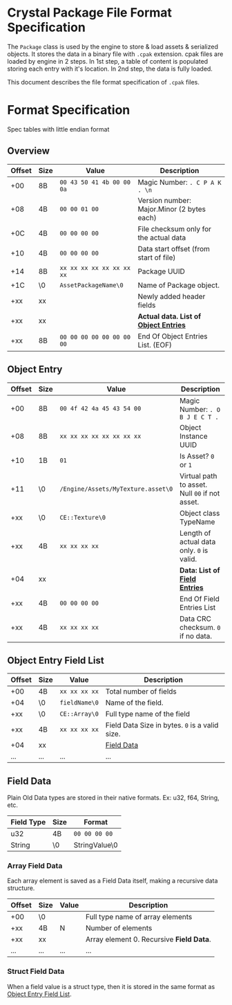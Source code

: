 # Crystal Package File Format Specification

The `Package` class is used by the engine to store & load assets & serialized objects. It stores the data in a binary file with `.cpak` extension. cpak files are loaded by engine in 2 steps. In 1st step, a table of content is populated storing each entry with it's location. In 2nd step, the data is fully loaded.

This document describes the file format specification of `.cpak` files.


# Format Specification

Spec tables with little endian format

## **Overview**
| Offset | Size | Value | Description |
|---|---|---|---|
| +00 | 8B | `00 43 50 41 4b 00 00 0a` | Magic Number: `. C P A K . \n` |
| +08 | 4B | `00 00 01 00` | Version number: Major.Minor (2 bytes each) |
| +0C | 4B | `00 00 00 00` | File checksum only for the actual data |
| +10 | 4B | `00 00 00 00` | Data start offset (from start of file) |
| +14 | 8B | `xx xx xx xx xx xx xx xx` | Package UUID |
| +1C | \0 | `AssetPackageName\0` | Name of Package object. |
| +xx | xx | | Newly added header fields |
| +xx | xx | | **Actual data. List of [Object Entries](#object-entry)** |
| +xx | 8B | `00 00 00 00 00 00 00 00` | End Of Object Entries List. (EOF) |

## **Object Entry**
| Offset | Size | Value | Description |
|---|---|---|---|
| +00 | 8B | `00 4f 42 4a 45 43 54 00` | Magic Number: `. O B J E C T .` |
| +08 | 8B | `xx xx xx xx xx xx xx xx` | Object Instance UUID |
| +10 | 1B | `01` | Is Asset? `0` or `1` |
| +11 | \0 | `/Engine/Assets/MyTexture.asset\0` | Virtual path to asset. Null `00` if not asset. |
| +xx | \0 | `CE::Texture\0` | Object class TypeName |
| +xx | 4B | `xx xx xx xx` | Length of actual data only. `0` is valid. |
| +04 | xx |  | **Data: List of [Field Entries](#object-entry-field-list)** |
| +xx | 4B | `00 00 00 00` | End Of Field Entries List |
| +xx | 4B | `xx xx xx xx` | Data CRC checksum. `0` if no data. |

## **Object Entry Field List**
| Offset | Size | Value | Description |
|---|---|---|---|
| +00 | 4B | `xx xx xx xx` | Total number of fields |
| +04 | \0 | `fieldName\0` | Name of the field. |
| +xx | \0 | `CE::Array\0` | Full type name of the field |
| +xx | 4B | `xx xx xx xx` | Field Data Size in bytes. `0` is a valid size. |
| +04 | xx | | [Field Data](#field-data) | 
| ... | ... | ... | ... |

## **Field Data**

Plain Old Data types are stored in their native formats. Ex: u32, f64, String, etc.

| Field Type | Size | Format |
|---|---|---|
| u32 | 4B | `00 00 00 00` |
| String | \0 | StringValue\0 |

### Array Field Data

Each array element is saved as a Field Data itself, making a recursive data structure.

| Offset | Size | Value | Description |
|---|---|---|---|
| +00 | \0 | | Full type name of array elements |
| +xx | 4B | N | Number of elements |
| +xx | xx | | Array element 0. Recursive **Field Data**. |
| ... | ... | ... | ... |

### Struct Field Data

When a field value is a struct type, then it is stored in the same format as [Object Entry Field List](#object-entry-field-list).


